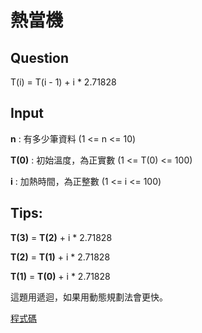 # 熱當機

## Question

T(i) = T(i - 1) + i * 2.71828

## Input
**n** : 有多少筆資料 (1 <= n <= 10)

**T(0)** : 初始溫度，為正實數 (1 <= T(0) <= 100)

**i** : 加熱時間，為正整數 (1 <= i <= 100)

## Tips:
**T(3)** = **T(2)** + i * 2.71828

**T(2)** = **T(1)** + i * 2.71828

**T(1)** = **T(0)** + i * 2.71828

這題用遞迴，如果用動態規劃法會更快。

[程式碼](./MachineTemp.py)
